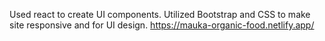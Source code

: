Used react to create UI components.
Utilized Bootstrap and CSS to make site responsive and for UI design.
https://mauka-organic-food.netlify.app/
